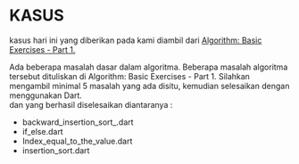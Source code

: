 <h1> KASUS </h1>

kasus hari ini yang diberikan pada kami 
diambil dari <a href = https://devinpractice.com/2017/10/22/algorithms-basic-exercises-part-1/>  Algorithm: Basic Exercises - Part 1.  </a>

Ada beberapa masalah dasar dalam algoritma. Beberapa masalah algoritma tersebut dituliskan di Algorithm: Basic Exercises - Part 1. Silahkan mengambil minimal 5 masalah yang ada disitu, kemudian selesaikan dengan menggunakan Dart.
<br>
dan yang berhasil diselesaikan diantaranya :
<br>


<ul>
  <li>backward_insertion_sort_.dart</li>
  <li>if_else.dart</li>
  <li>Index_equal_to_the_value.dart</li>
  <li>insertion_sort.dart</li>
</ul>
